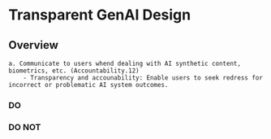 # Transparent GenAI Design

## Overview

    a. Communicate to users whend dealing with AI synthetic content, biometrics, etc. (Accountability.12)
        - Transparency and accounability: Enable users to seek redress for incorrect or problematic AI system outcomes.

### DO


### DO NOT